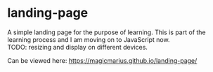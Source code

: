 # landing-page
A simple landing page for the purpose of learning.
This is part of the learning process and I am moving on to
JavaScript now.  
TODO: resizing and display on different devices.

Can be viewed here: https://magicmarius.github.io/landing-page/

